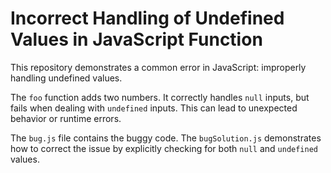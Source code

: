 # Incorrect Handling of Undefined Values in JavaScript Function

This repository demonstrates a common error in JavaScript: improperly handling undefined values.

The `foo` function adds two numbers.  It correctly handles `null` inputs, but fails when dealing with `undefined` inputs.  This can lead to unexpected behavior or runtime errors.

The `bug.js` file contains the buggy code.  The `bugSolution.js` demonstrates how to correct the issue by explicitly checking for both `null` and `undefined` values.